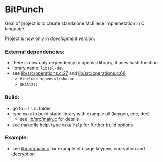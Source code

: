 BitPunch
========

Goal of project is to create standalone McEliece implemetation in C language.

Project is now only in *development version*.

### External dependencies:
  - there is now only dependency to openssl library, it uses hash function
  - library name: `libssl-dev`
  - see [lib/src/operations.c:27](lib/src/operations.c#L26) and [lib/src/operations.c:66](lib/src/operations.c#L64)
    - `#include <openssl/sha.h>`
    - `SHA512()`

### Build:
  - go to `cd lib` folder
  - type `make` to build static library with example of (keygen, enc, dec)
    - see [lib/src/main.c](lib/src/main.c) for details
  - see makefile help, type `make help` for further build options

### Example:
  - see [lib/src/main.c](lib/src/main.c) for example of usage keygen, encryption and decryption
